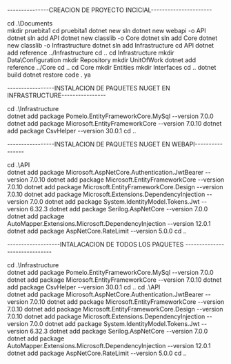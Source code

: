 ---------------CREACION DE PROYECTO INCICIAL----------------------

cd .\Documents\
mkdir pruebita1
cd pruebita1
dotnet new sln
dotnet new webapi -o API
dotnet sln add API
dotnet new classlib -o Core
dotnet sln add Core
dotnet new classlib -o Infrastructure
dotnet sln add Infrastructure
cd API
dotnet add reference ../Infrastructure
cd ..
cd Infrastructure
mkdir Data\Configuration
mkdir Repository
mkdir UnitOfWork
dotnet add reference ../Core
cd ..
cd Core
mkdir Entities
mkdir Interfaces
cd ..
dotnet build
dotnet restore
code .
ya

-----------------INSTALACION DE PAQUETES NUGET EN INFRASTRUCTURE----------------

cd .\Infrastructure\
dotnet add package Pomelo.EntityFrameworkCore.MySql --version 7.0.0
dotnet add package Microsoft.EntityFrameworkCore --version 7.0.10
dotnet add package CsvHelper --version 30.0.1
cd ..

-----------------INSTALACION DE PAQUETES NUGET EN WEBAPI----------------

cd .\API\
dotnet add package Microsoft.AspNetCore.Authentication.JwtBearer --version 7.0.10
dotnet add package Microsoft.EntityFrameworkCore --version 7.0.10
dotnet add package Microsoft.EntityFrameworkCore.Design --version 7.0.10
dotnet add package Microsoft.Extensions.DependencyInjection --version 7.0.0
dotnet add package System.IdentityModel.Tokens.Jwt --version 6.32.3
dotnet add package Serilog.AspNetCore --version 7.0.0
dotnet add package AutoMapper.Extensions.Microsoft.DependencyInjection --version 12.0.1
dotnet add package AspNetCore.RateLimit --version 5.0.0
cd ..

-------------------INTALACACION DE TODOS LOS PAQUETES ------------------------------

cd .\Infrastructure\
dotnet add package Pomelo.EntityFrameworkCore.MySql --version 7.0.0
dotnet add package Microsoft.EntityFrameworkCore --version 7.0.10
dotnet add package CsvHelper --version 30.0.1
cd ..
cd .\API\
dotnet add package Microsoft.AspNetCore.Authentication.JwtBearer --version 7.0.10
dotnet add package Microsoft.EntityFrameworkCore --version 7.0.10
dotnet add package Microsoft.EntityFrameworkCore.Design --version 7.0.10
dotnet add package Microsoft.Extensions.DependencyInjection --version 7.0.0
dotnet add package System.IdentityModel.Tokens.Jwt --version 6.32.3
dotnet add package Serilog.AspNetCore --version 7.0.0
dotnet add package AutoMapper.Extensions.Microsoft.DependencyInjection --version 12.0.1
dotnet add package AspNetCore.RateLimit --version 5.0.0
cd ..

